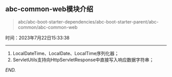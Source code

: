 ## abc-common-web模块介绍

> abc/abc-boot-starter-dependencies/abc-boot-starter-parent/abc-common/abc-common-web

时间：2023年7月22日15:33:38

---

1. LocalDateTime、LocalDate、LocalTime序列化器；
2. ServletUtils支持向HttpServletResponse中直接写入响应数据字符串；















*END.*